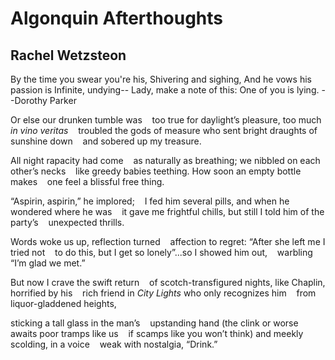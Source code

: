 # Algonquin Afterthoughts
## Rachel Wetzsteon
By the time you swear you're his,
    Shivering and sighing,
And he vows his passion is
    Infinite, undying--
Lady, make a note of this:
    One of you is lying.
             --Dorothy Parker

Or else our drunken tumble was
   too true for daylight’s pleasure,
too much _in vino veritas_
   troubled the gods of measure
who sent bright draughts of sunshine down
   and sobered up my treasure.

All night rapacity had come
   as naturally as breathing;
we nibbled on each other’s necks
   like greedy babies teething.
How soon an empty bottle makes
   one feel a blissful free thing.

“Aspirin, aspirin,” he implored;
   I fed him several pills,
and when he wondered where he was
   it gave me frightful chills,
but still I told him of the party’s
   unexpected thrills.

Words woke us up, reflection turned
   affection to regret:
“After she left me I tried not
   to do this, but I get
so lonely”...so I showed him out,
   warbling “I’m glad we met.”

But now I crave the swift return
   of scotch-transfigured nights,
like Chaplin, horrified by his
   rich friend in _City Lights_
who only recognizes him
   from liquor-gladdened heights,

sticking a tall glass in the man’s
   upstanding hand (the clink
or worse awaits poor tramps like us
   if scamps like you won’t think)
and meekly scolding, in a voice
   weak with nostalgia, “Drink.”